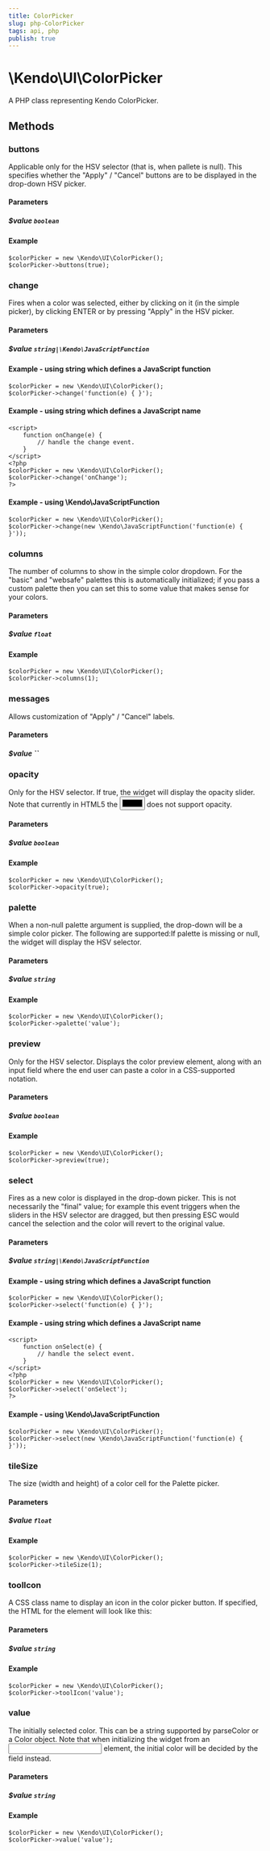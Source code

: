 ```yaml
---
title: ColorPicker
slug: php-ColorPicker
tags: api, php
publish: true
---
```


# \Kendo\UI\ColorPicker

A PHP class representing Kendo ColorPicker.


## Methods

### buttons
Applicable only for the HSV selector (that is, when pallete is
null).  This specifies whether the "Apply" / "Cancel" buttons are to
be displayed in the drop-down HSV picker.
#### Parameters

##### $value `boolean`



#### Example 
    $colorPicker = new \Kendo\UI\ColorPicker();
    $colorPicker->buttons(true);

### change
Fires when a color was selected, either by clicking on it (in the
simple picker), by clicking ENTER or by pressing "Apply" in the HSV
picker.
#### Parameters

##### $value `string|\Kendo\JavaScriptFunction`

#### Example - using string which defines a JavaScript function

    $colorPicker = new \Kendo\UI\ColorPicker();
    $colorPicker->change('function(e) { }');

#### Example - using string which defines a JavaScript name
    <script>
        function onChange(e) {
            // handle the change event.
        }
    </script>
    <?php
    $colorPicker = new \Kendo\UI\ColorPicker();
    $colorPicker->change('onChange');
    ?>

#### Example - using \Kendo\JavaScriptFunction

    $colorPicker = new \Kendo\UI\ColorPicker();
    $colorPicker->change(new \Kendo\JavaScriptFunction('function(e) { }'));

### columns
The number of columns to show in the simple color dropdown.  For the
"basic" and "websafe" palettes this is automatically initialized; if
you pass a custom palette then you can set this to some value that
makes sense for your colors.
#### Parameters

##### $value `float`



#### Example 
    $colorPicker = new \Kendo\UI\ColorPicker();
    $colorPicker->columns(1);

### messages
Allows customization of "Apply" / "Cancel" labels.
#### Parameters

##### $value ``



### opacity
Only for the HSV selector.  If true, the widget will display the
opacity slider.  Note that currently in HTML5 the <input
type="color"> does not support opacity.
#### Parameters

##### $value `boolean`



#### Example 
    $colorPicker = new \Kendo\UI\ColorPicker();
    $colorPicker->opacity(true);

### palette
When a non-null palette argument is supplied, the drop-down will be
a simple color picker.  The following are supported:If palette is missing or null, the widget will display the HSV
selector.
#### Parameters

##### $value `string`



#### Example 
    $colorPicker = new \Kendo\UI\ColorPicker();
    $colorPicker->palette('value');

### preview
Only for the HSV selector.  Displays the color preview element, along
with an input field where the end user can paste a color in a
CSS-supported notation.
#### Parameters

##### $value `boolean`



#### Example 
    $colorPicker = new \Kendo\UI\ColorPicker();
    $colorPicker->preview(true);

### select
Fires as a new color is displayed in the drop-down picker.  This is
not necessarily the "final" value; for example this event triggers
when the sliders in the HSV selector are dragged, but then pressing
ESC would cancel the selection and the color will revert to the
original value.
#### Parameters

##### $value `string|\Kendo\JavaScriptFunction`

#### Example - using string which defines a JavaScript function

    $colorPicker = new \Kendo\UI\ColorPicker();
    $colorPicker->select('function(e) { }');

#### Example - using string which defines a JavaScript name
    <script>
        function onSelect(e) {
            // handle the select event.
        }
    </script>
    <?php
    $colorPicker = new \Kendo\UI\ColorPicker();
    $colorPicker->select('onSelect');
    ?>

#### Example - using \Kendo\JavaScriptFunction

    $colorPicker = new \Kendo\UI\ColorPicker();
    $colorPicker->select(new \Kendo\JavaScriptFunction('function(e) { }'));

### tileSize
The size (width and height) of a color cell for the Palette picker.
#### Parameters

##### $value `float`



#### Example 
    $colorPicker = new \Kendo\UI\ColorPicker();
    $colorPicker->tileSize(1);

### toolIcon
A CSS class name to display an icon in the color picker button.  If
specified, the HTML for the element will look like this:
#### Parameters

##### $value `string`



#### Example 
    $colorPicker = new \Kendo\UI\ColorPicker();
    $colorPicker->toolIcon('value');

### value
The initially selected color.  This can be a string supported by
parseColor or a Color object.  Note that when initializing the
widget from an <input> element, the initial color will be decided by the
field instead.
#### Parameters

##### $value `string`



#### Example 
    $colorPicker = new \Kendo\UI\ColorPicker();
    $colorPicker->value('value');

